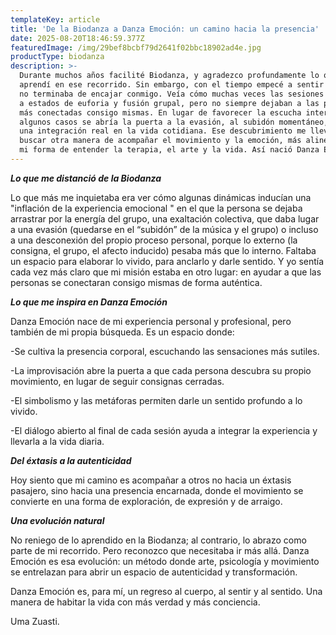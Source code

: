 ```yaml
---
templateKey: article
title: 'De la Biodanza a Danza Emoción: un camino hacia la presencia'
date: 2025-08-20T18:46:59.377Z
featuredImage: /img/29bef8bcbf79d2641f02bbc18902ad4e.jpg
productType: biodanza
description: >-
  Durante muchos años facilité Biodanza, y agradezco profundamente lo que
  aprendí en ese recorrido. Sin embargo, con el tiempo empecé a sentir que algo
  no terminaba de encajar conmigo. Veía cómo muchas veces las sesiones llevaban
  a estados de euforia y fusión grupal, pero no siempre dejaban a las personas
  más conectadas consigo mismas. En lugar de favorecer la escucha interna, en
  algunos casos se abría la puerta a la evasión, al subidón momentáneo, pero sin
  una integración real en la vida cotidiana. Ese descubrimiento me llevó a
  buscar otra manera de acompañar el movimiento y la emoción, más alineada con
  mi forma de entender la terapia, el arte y la vida. Así nació Danza Emoción.
---
```

**_Lo que me distanció de la Biodanza_**

Lo que más me inquietaba era ver cómo algunas dinámicas inducían una  "inflación de la experiencia emocional " en el que la persona se dejaba arrastrar por la energía del grupo, una exaltación colectiva, que daba lugar a una evasión (quedarse en el “subidón” de la música y el grupo) o incluso a una desconexión del propio proceso personal, porque lo externo (la consigna, el grupo, el afecto inducido) pesaba más que lo interno. Faltaba un espacio para elaborar lo vivido, para anclarlo y darle sentido. Y yo sentía cada vez más claro que mi misión estaba en otro lugar: en ayudar a que las personas se conectaran consigo mismas de forma auténtica.

**_Lo que me inspira en Danza Emoción_**

Danza Emoción nace de mi experiencia personal y profesional, pero también de mi propia búsqueda. Es un espacio donde:

\-Se cultiva la presencia corporal, escuchando las sensaciones más sutiles.

\-La improvisación abre la puerta a que cada persona descubra su propio movimiento, en lugar de seguir consignas cerradas.

\-El simbolismo y las metáforas permiten darle un sentido profundo a lo vivido.

\-El diálogo abierto al final de cada sesión ayuda a integrar la experiencia y llevarla a la vida diaria.

**_Del éxtasis a la autenticidad_**

Hoy siento que mi camino es acompañar a otros no hacia un éxtasis pasajero, sino hacia una presencia encarnada, donde el movimiento se convierte en una forma de exploración, de expresión y de arraigo.

**_Una evolución natural_**

No reniego de lo aprendido en la Biodanza; al contrario, lo abrazo como parte de mi recorrido. Pero reconozco que necesitaba ir más allá. Danza Emoción es esa evolución: un método donde arte, psicología y movimiento se entrelazan para abrir un espacio de autenticidad y transformación.

Danza Emoción es, para mí, un regreso al cuerpo, al sentir y al sentido. Una manera de habitar la vida con más verdad y más conciencia.

Uma Zuasti.
